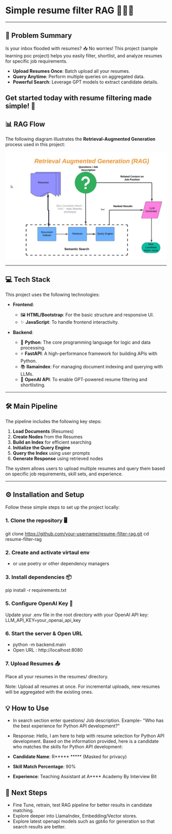 # Simple resume filter RAG 🎯📄🚀

---

## 📝 **Problem Summary**

Is your inbox flooded with resumes? 📥 No worries! This project (sample learning poc project) helps you easily filter, shortlist, and analyze resumes for specific job requirements.

- **Upload Resumes Once**: Batch upload all your resumes.
- **Query Anytime**: Perform multiple queries on aggregated data.
- **Powerful Search**: Leverage GPT models to extract candidate details.

Get started today with resume filtering made simple! 🚀
---

## 📊 **RAG Flow**

The following diagram illustrates the **Retrieval-Augmented Generation** process used in this project:

![RAG](https://github.com/Indu-sharma/RAG-resume-filter/blob/main/RAG.jpeg)

---
## 💻 **Tech Stack**

This project uses the following technologies:

- **Frontend**: 
  - 🖼️ **HTML/Bootstrap**: For the basic structure and responsive UI.
  - ✨ **JavaScript**: To handle frontend interactivity.

- **Backend**:
  - 🐍 **Python**: The core programming language for logic and data processing.
  - ⚡ **FastAPI**: A high-performance framework for building APIs with Python.
  - 📚 **llamaindex**: For managing document indexing and querying with LLMs.
  - 🤖 **OpenAI API**: To enable GPT-powered resume filtering and shortlisting.

---
## 🛠️ **Main Pipeline**

The pipeline includes the following key steps:
1. **Load Documents** (Resumes)
2. **Create Nodes** from the Resumes
3. **Build an Index** for efficient searching
4. **Initialize the Query Engine**
5. **Query the Index** using user prompts
6. **Generate Response** using retrieved nodes

The system allows users to upload multiple resumes and query them based on specific job requirements, skill sets, and experience.

---

## ⚙️ **Installation and Setup**

Follow these simple steps to set up the project locally:

### 1. Clone the repository 🖥️
git clone https://github.com/your-username/resume-filter-rag.git
cd resume-filter-rag

### 2. Create and activate virtaul env 
- or use poetry or other dependency managers 
### 3. Install dependencies 📦
pip install -r requirements.txt
### 5. Configure OpenAI Key 🔑
Update your .env file in the root directory with your OpenAI API key:
LLM_API_KEY=your_openai_api_key
### 6. Start the server & Open URL 

- python -m  backend.main  
- Open URL : http://localhost:8080 

### 7. Upload Resumes 📤
Place all your resumes in the resumes/ directory.

Note: Upload all resumes at once. For incremental uploads, new resumes will be aggregated with the existing ones.

## 💡 How to Use

- In search section enter questions/ Job description. Example- "Who has the best experience for Python API development?"

- Response:
Hello, I am here to help with resume selection for Python API development. Based on the information provided, here is a candidate who matches the skills for Python API development:
- **Candidate Name**: R***** ***** (Masked for privacy)
- **Skill Match Percentage**: 90%
- **Experience**: Teaching Assistant at A**** Academy By Interview Bit

## 🌟 Next Steps
- Fine Tune, retrain, test RAG pipeline for better results in candidate matching. 
- Explore deeper into LlamaIndex, Embedding/Vector stores. 
- Explore latest openapi models such as gpt4o for generation so that search results are better. 
